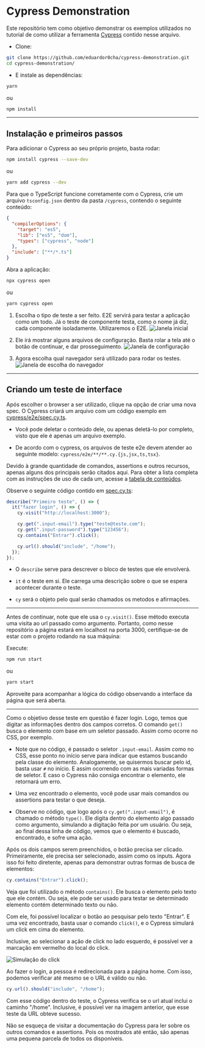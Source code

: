 # Cypress Demonstration

Este repositório tem como objetivo demonstrar os exemplos utilizados no tutorial de como utilizar a ferramenta [Cypress](https://www.cypress.io/) contido nesse arquivo.

- Clone:

```bash
git clone https://github.com/eduardor0cha/cypress-demonstration.git
cd cypress-demonstration/
```

- E instale as dependências:

```bash
yarn
```

ou

```bash
npm install
```

---

## Instalação e primeiros passos

Para adicionar o Cypress ao seu próprio projeto, basta rodar:

```bash
npm install cypress --save-dev
```

ou

```bash
yarn add cypress --dev
```

Para que o TypeScript funcione corretamente com o Cypress, crie um arquivo `tsconfig.json` dentro da pasta `/cypress`, contendo o seguinte conteúdo:

```json
{
  "compilerOptions": {
    "target": "es5",
    "lib": ["es5", "dom"],
    "types": ["cypress", "node"]
  },
  "include": ["**/*.ts"]
}
```

Abra a aplicação:

```bash
npx cypress open
```

ou

```bash
yarn cypress open
```

1. Escolha o tipo de teste a ser feito. E2E servirá para testar a aplicação como um todo. Já o teste de componente testa, como o nome já diz, cada componente isoladamente. Utilizaremos o E2E.
   ![Janela inicial](/.github/images/janela1.png)

2. Ele irá mostrar alguns arquivos de configuração. Basta rolar a tela até o botão de continuar, e dar prosseguimento.
   ![Janela de configuração](/.github/images/janela-configuracao.png)

3. Agora escolha qual navegador será utilizado para rodar os testes.
   ![Janela de escolha do navegador](/.github/images/janela-navegadores.png)

---

## Criando um teste de interface

Após escolher o browser a ser utilizado, clique na opção de criar uma nova spec. O Cypress criará um arquivo com um código exemplo em [cypress/e2e/spec.cy.ts](cypress/e2e/spec.cy.ts).

- Você pode deletar o conteúdo dele, ou apenas deletá-lo por completo, visto que ele é apenas um arquivo exemplo.

- De acordo com o cypress, os arquivos de teste e2e devem atender ao seguinte modelo: `cypress/e2e/**/**.cy.{js,jsx,ts,tsx}`.

Devido à grande quantidade de comandos, assertions e outros recursos, apenas alguns dos principais serão citados aqui. Para obter a lista completa com as instruções de uso de cada um, acesse a [tabela de conteúdos](https://docs.cypress.io/api/table-of-contents).

Observe o seguinte código contido em [spec.cy.ts](/cypress/e2e/spec.cy.ts):

```typescript
describe("Primeiro teste", () => {
  it("fazer login", () => {
    cy.visit("http://localhost:3000");

    cy.get(".input-email").type("teste@teste.com");
    cy.get(".input-password").type("123456");
    cy.contains("Entrar").click();

    cy.url().should("include", "/home");
  });
});
```

- O `describe` serve para descrever o bloco de testes que ele envolverá.

- `it` é o teste em si. Ele carrega uma descrição sobre o que se espera acontecer durante o teste.

- `cy` será o objeto pelo qual serão chamados os metodos e afirmações.

---

Antes de continuar, note que ele usa o `cy.visit()`. Esse método executa uma visita ao url passado como argumento. Portanto, como nesse repositório a página estará em localhost na porta 3000, certifique-se de estar com o projeto rodando na sua máquina:

Execute:

```bash
npm run start
```

ou

```bash
yarn start
```

Aproveite para acompanhar a lógica do código observando a interface da página que será aberta.

---

Como o objetivo desse teste em questão é fazer login. Logo, temos que digitar as informações dentro dos campos corretos. O comando `get()` busca o elemento com base em um seletor passado. Assim como ocorre no CSS, por exemplo.

- Note que no código, é passado o seletor `.input-email`. Assim como no CSS, esse ponto no início serve para indicar que estamos buscando pela classe do elemento. Analogamente, se quisermos buscar pelo id, basta usar `#` no início. E assim ocorrendo com as mais variadas formas de seletor. E caso o Cypress não consiga encontrar o elemento, ele retornará um erro.

- Uma vez encontrado o elemento, você pode usar mais comandos ou assertions para testar o que deseja.

- Observe no código, que logo após o `cy.get(".input-email")`, é chamado o método `type()`. Ele digita dentro do elemento algo passado como argumento, simulando a digitação feita por um usuário. Ou seja, ao final dessa linha de código, vemos que o elemento é buscado, encontrado, e sofre uma ação.

Após os dois campos serem preenchidos, o botão precisa ser clicado. Primeiramente, ele precisa ser selecionado, assim como os inputs. Agora isso foi feito diretente, apenas para demonstrar outras formas de busca de elementos:

```typescript
cy.contains("Entrar").click();
```

Veja que foi utilizado o método `contains()`. Ele busca o elemento pelo texto que ele contém. Ou seja, ele pode ser usado para testar se determinado elemento contém determinado texto ou não.

Com ele, foi possível localizar o botão ao pesquisar pelo texto "Entrar". E uma vez encontrado, basta usar o comando `click()`, e o Cypress simulará um click em cima do elemento.

Inclusive, ao selecionar a ação de click no lado esquerdo, é possível ver a marcação em vermelho do local do click.

![Simulação do click](/.github/images/simulacao-click.png)

Ao fazer o login, a pessoa é redirecionada para a página home. Com isso, podemos verificar até mesmo se o URL é válido ou não.

```typescript
cy.url().should("include", "/home");
```

Com esse código dentro do teste, o Cypress verifica se o url atual inclui o caminho "/home". Inclusive, é possível ver na imagem anterior, que esse teste da URL obteve sucesso.

Não se esqueça de visitar a documentação do Cypress para ler sobre os outros comandos e assertions. Pois os mostrados até então, são apenas uma pequena parcela de todos os disponíveis.
